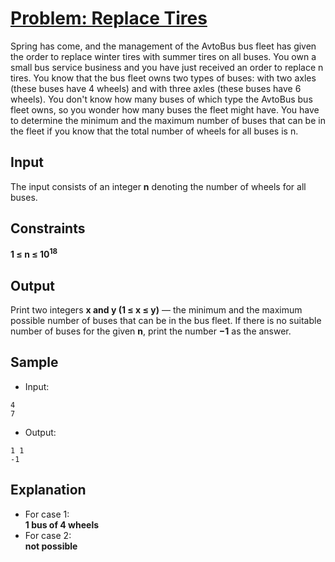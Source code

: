 # [Problem: Replace Tires](https://my.newtonschool.co/playground/code/39d5ryzqcp5j)

Spring has come, and the management of the AvtoBus bus fleet has given the order to replace winter tires with summer tires on all buses. You own a small bus service business and you have just received an order to replace n tires. You know that the bus fleet owns two types of buses: with two axles (these buses have 4 wheels) and with three axles (these buses have 6 wheels).
You don't know how many buses of which type the AvtoBus bus fleet owns, so you wonder how many buses the fleet might have. You have to determine the minimum and the maximum number of buses that can be in the fleet if you know that the total number of wheels for all buses is n.

## Input

The input consists of an integer **n** denoting the number of wheels for all buses.

## Constraints

**1 ≤ n ≤ 10<sup>18</sup>**

## Output

Print two integers **x and y (1 ≤ x ≤ y)** — the minimum and the maximum possible number of buses that can be in the bus fleet. If there is no suitable number of buses for the given **n**, print the number **−1** as the answer.

## Sample

- Input:
```
4
7
```

- Output:
```
1 1
-1
```

## Explanation

- For case 1: <br> **1 bus of 4 wheels** <br>
- For case 2: <br> **not possible**
